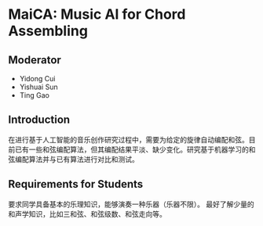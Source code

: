 # MaiCA: Music AI for Chord Assembling

## Moderator
* Yidong Cui
* Yishuai Sun
* Ting Gao

## Introduction

在进行基于人工智能的音乐创作研究过程中，需要为给定的旋律自动编配和弦。目前已有一些和弦编配算法，但其编配结果平淡、缺少变化。研究基于机器学习的和弦编配算法并与已有算法进行对比和测试。 

## Requirements for Students

要求同学具备基本的乐理知识，能够演奏一种乐器（乐器不限）。
最好了解少量的和声学知识，比如三和弦、和弦级数、和弦走向等。
